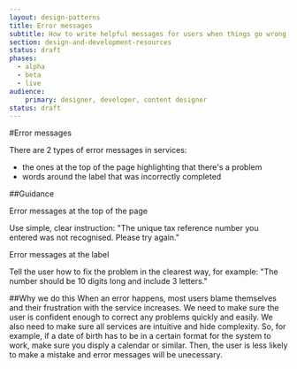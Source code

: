 ```yaml
---
layout: design-patterns
title: Error messages
subtitle: How to write helpful messages for users when things go wrong
section: design-and-development-resources
status: draft
phases:
  - alpha
  - beta
  - live
audience: 
    primary: designer, developer, content designer
status: draft
---
```

    
#Error messages
<p>There are 2 types of error messages in services: </p>
<ul>
<li>the ones at the top of the page highlighting that there's a problem </li>
<li>words around the label that was incorrectly completed</li>
</ul>

##Guidance
<p>Error messages at the top of the page</p>
<p>Use simple, clear instruction: "The unique tax reference number you entered was not recognised. Please try again."</p>


<p>Error messages at the label</p>
<p>Tell the user how to fix the problem in the clearest way, for example: "The number should be 10 digits long and include 3 letters."</p>


##Why we do this
When an error happens, most users blame themselves and their frustration with the service increases. We need to make sure the user is confident enough to correct any problems quickly and easily. We also need to make sure all services are intuitive and hide complexity. So, for example, if a date of birth has to be in a certain format for the system to work, make sure you disply a calendar or similar. Then, the user is less likely to make a mistake and error messages will be unecessary.

